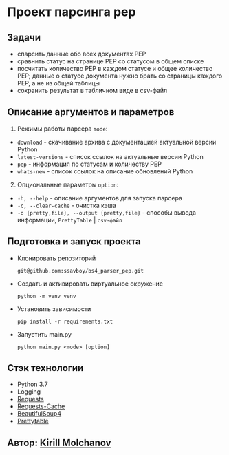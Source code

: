 # Проект парсинга pep

## Задачи
 - спарсить данные обо всех документах PEP
 - сравнить статус на странице PEP со статусом в общем списке
 - посчитать количество PEP в каждом статусе и общее количество PEP; данные о статусе документа нужно брать со страницы каждого PEP, а не из общей таблицы
 - сохранить результат в табличном виде в csv-файл

## Описание аргументов и параметров

1. Режимы работы парсера `mode`:
  * `download` - скачивание архива с документацией актуальной версии Python
  * `latest-versions` - список ссылок на актуальные версии Python
  * `pep` - информация по статусам и количеству PEP
  * `whats-new` - список ссылок на описание обновлений Python

2. Опциональные параметры `option`:
  * `-h, --help` - описание аргументов для запуска парсера
  * `-c, --clear-cache` - очистка кэша
  * `-o {pretty,file}, --output {pretty,file}` - способы вывода информации, `PrettyTable` | `csv-файл`

## Подготовка и запуск проекта
- Клонировать репозиторий
    ```
    git@github.com:ssavboy/bs4_parser_pep.git
    ```
- Создать и активировать виртуальное окружение
    ```
    python -m venv venv
    ```
- Установить зависимости
    ```
    pip install -r requirements.txt
    ```
- Запустить main.py
    ```
    python main.py <mode> [option]
    ```

## Стэк технологии
- Python 3.7
- Logging
- <a href='https://pypi.org/project/requests/'>Requests</a> 
- <a href='https://pypi.org/project/requests-cache/'>Requests-Cache</a> 
- <a href='https://pypi.org/project/beautifulsoup4/'>BeautifulSoup4</a>
- <a href='https://pypi.org/project/prettytable/'>Prettytable</a>

## Автор: <a href='https://github.com/ssavboy'>Kirill Molchanov</a>
